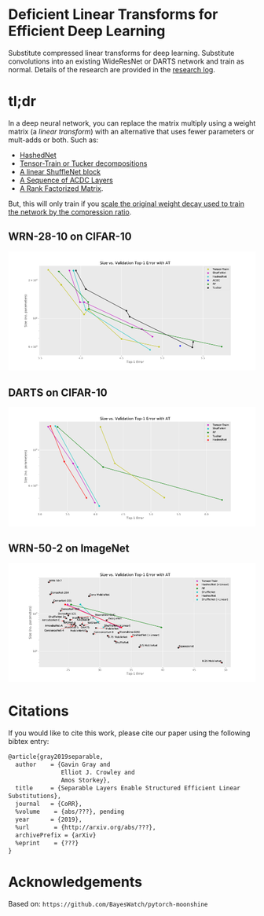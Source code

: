 # Deficient Linear Transforms for Efficient Deep Learning

Substitute compressed linear transforms for deep learning. Substitute
convolutions into an existing WideResNet or DARTS network and train as
normal. Details of the research are provided in the [research
log](./research-log.md).

# tl;dr

In a deep neural network, you can replace the matrix multiply using a
weight matrix (a *linear transform*) with an alternative that uses fewer
parameters or mult-adds or both. Such as:

* [HashedNet](./models/hashed.py)
* [Tensor-Train or Tucker decompositions](./models/decomposed.py)
* [A linear ShuffleNet block](https://github.com/BayesWatch/deficient-efficient/blob/master/models/blocks.py#L131-L155)
* [A Sequence of ACDC Layers](https://github.com/gngdb/pytorch-acdc)
* [A Rank Factorized Matrix](https://github.com/BayesWatch/deficient-efficient/blob/master/models/blocks.py#L57-L81).

But, this will only train if you [scale the original weight decay used to
train the network by the compression
ratio](https://github.com/BayesWatch/deficient-efficient/blob/master/models/wide_resnet.py#L49).

## WRN-28-10 on CIFAR-10

![](./images/wrn-28-10-at.png)

## DARTS on CIFAR-10

![](./images/darts-at-params.png)

## WRN-50-2 on ImageNet

![](./images/imagenet-params-context.png)

# Citations

If you would like to cite this work, please cite our paper using the
following bibtex entry:

```
@article{gray2019separable,
  author    = {Gavin Gray and
               Elliot J. Crowley and
               Amos Storkey},
  title     = {Separable Layers Enable Structured Efficient Linear
Substitutions},
  journal   = {CoRR},
  %volume    = {abs/???}, pending
  year      = {2019},
  %url       = {http://arxiv.org/abs/???},
  archivePrefix = {arXiv}
  %eprint    = {???}
}

```

# Acknowledgements

Based on: `https://github.com/BayesWatch/pytorch-moonshine`

